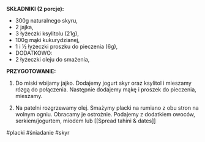 **SKŁADNIKI (2 porcje):**

-   300g naturalnego skyru,
-   2 jajka,
-   3 łyżeczki ksylitolu (21g),
-   100g mąki kukurydzianej,
-   1 i ½ łyżeczki proszku do pieczenia (6g),
-   DODATKOWO:
-   2 łyżeczki oleju do smażenia,

**PRZYGOTOWANIE:**

1. Do miski wbijamy jajko. Dodajemy jogurt skyr oraz ksylitol i mieszamy rózgą do połączenia. Następnie dodajemy mąkę i proszek do pieczenia, mieszamy.

2. Na patelni rozgrzewamy olej. Smażymy placki na rumiano z obu stron na wolnym ogniu. Obracamy je ostrożnie. Podajemy z dodatkiem owoców, serkiem/jogurtem, miodem lub [[Spread tahini & dates]]

#placki #śniadanie #skyr